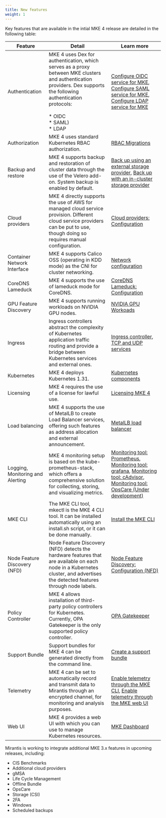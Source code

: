 ```yaml
---
title: New features
weight: 1
---
```


Key features that are available in the intial MKE 4 release are detailed in the
following table:

| Feature                           | Detail                                                                                                                                                                                                                                                                                                 | Learn more                                                                                                                                                                                                                                                                                                                                                                                                                                                                                                                       |
|-----------------------------------|--------------------------------------------------------------------------------------------------------------------------------------------------------------------------------------------------------------------------------------------------------------------------------------------------------|----------------------------------------------------------------------------------------------------------------------------------------------------------------------------------------------------------------------------------------------------------------------------------------------------------------------------------------------------------------------------------------------------------------------------------------------------------------------------------------------------------------------------------|
| Authentication                    | MKE 4 uses Dex for authentication, which serves as a proxy between  MKE clusters and authentication providers. Dex supports the following authentication protocols: <br><br> *  OIDC<br> * SAML)<br> * LDAP | [Configure OIDC service for MKE](../../../configuration/authentication/oidc/#configure-oidc-service-for-mke), [Configure SAML service for MKE](../../../configuration/authentication/saml#configure-saml-service-for-mke), [Configure LDAP service for MKE](../../../configuration/authentication/ldap/#configure-ldap-service-for-mke) |
| Authorization                     | MKE 4 uses standard Kubernetes RBAC authorization.                                                                                                                                                                                                                                                      | [RBAC Migrations](../../../migrate-from-mke-3/#rbac-migrations)                                                                                                                                                                                                                                                                                                                                                                                                                                                                  |
| Backup and restore                | MKE 4 supports backup and restoration of cluster data through the use of the Velero add-on. System backup is enabled by default.                                                                                                                                                                       | [Back up using an external storage provider](../../../configuration/backup-restore/external), [Back up with an in-cluster storage provider](../../../configuration/backup-restore/in-cluster)                                                                                                                                                                                                                                                                 |
| Cloud providers                   | MKE 4 directly supports the use of AWS for managed cloud service provision. Different cloud service providers can be put to use, though doing so requires manual configuration.                                                                                                                         | [Cloud providers: Configuration](../../../configuration/cloudproviders/#configuration)                                                                                                                                                                                                                                                                                                                                                                                                                                                                         |
| Container Network Interface | MKE 4 supports Calico OSS (operating in KDD mode) as the CNI for cluster networking.                                                                                                                                                                                                                    | [Network configuration](../../../concepts/cni/#network-configuration)                                                                                                                                                                                                                                                                                                                                                                                                                                                                             |
| CoreDNS Lameduck                  | MKE 4 supports the use of lameduck mode for CoreDNS.                                                                                                                                                                                                                                                    | [CoreDNS Lameduck: Configuration](../../../configuration/coredns-lameduck/#configuration)                                                                                                                                                                                                                                                                                                                                                                                                                                                                      |
| GPU Feature Discovery             | MKE 4 supports running workloads on NVIDIA GPU nodes.                                                                                                                                                                                                                                                   | [NVIDIA GPU Workoads](../../../configuration/nvidia-gpu)                                                                                                                                                                                                                                                                                                                                                                                                                                                                         |
| Ingress                           | Ingress controllers abstract the complexity of Kubernetes application traffic routing and provide a bridge between Kubernetes services and external ones.                                                                                                                                              | [Ingress controller](../../../configuration/ingress), [TCP and UDP services](../../../configuration/ingress/tcp-udp-services)                                                                                                                                                                                                                                                                                                                                                                                                    |
| Kubernetes                        | MKE 4 deploys Kubernetes 1.31.                                                                                                                                                                                                                                                                          | [Kubernetes components](../../../configuration/kubernetes)                                                                                                                                                                                                                                                                                                                                                                                                                                                                                                    |
| Licensing                         | MKE 4 requires the use of a license for lawful use.                                                                                                                                                                                                                                                     | [Licensing MKE 4](../../../getting-started/licensing-mke4)                                                                                                                                                                                                                                                                                                                                                                                                                                                                        |
| Load balancing                    | MKE 4 supports the use of MetalLB to create Load Balancer services, offering such features as address allocation and external announcement.                                                                                                                                                             | [MetalLB load balancer](../../../configuration/metallb)                                                                                                                                                                                                                                                                                                                                                                                                                                                                          |
| Logging, Monitoring and Alerting  | MKE 4 monitoring setup is based on the kube-prometheus-stack, which offers a comprehensive solution for collecting, storing, and visualizing metrics.                                                                                                                                                   | [Monitoring tool: Prometheus](../../../configuration/monitoring/#prometheus), [Monitoring tool: grafana](../../../configuration/monitoring/#grafana),  [Monitoring tool: cAdvisor](../../../configuration/monitoring/#cadvisor), [Monitoring tool: OpsCare (Under development)](../../../configuration/monitoring/#opscare-under-development)                                                                                                                                                                                                                                                                                                                                                                                                                                                                                                            |
| MKE CLI                           | The MKE CLI tool, mkectl is the MKE 4 CLI tool. It can be installed automatically using an install.sh script, or it can be done manually.                                                                                                                                                               | [Install the MKE CLI](../../../getting-started/install-MKE-CLI)                                                                                                                                                                                                                                                                                                                                                                                                                                                                        |
| Node Feature Discovery (NFD)      | Node Feature Discovery (NFD) detects the hardware features that are available on each node in a Kubernetes cluster, and advertises the detected features through node labels.                                                                                                                          | [Node Feature Discovery: Configuration (NFD)](../../../configuration/node-feature-discovery/#configuration)                                                                                                                                                                                                                                                                                                                                                                                                                                                    |
| Policy Controller                 | MKE 4 allows installation of third-party policy controllers for Kubernetes. Currently, OPA Gatekeeper is the only supported policy controller.                                                                                                                                                          | [OPA Gatekeeper](../../../configuration/policycontroller/opagatekeeper)                                                                                                                                                                                                                                                                                                                                                                                            |
| Support Bundle                    | Support bundles for MKE 4 can be generated directly from the command line.                                                                                                                                                                                                                              | [Create a support bundle](../../../configuration/support-bundle#create-a-support-bundle)                                                                                                                                                                                                                                                                                                                                                                                                                                                                          |
| Telemetry                         | MKE 4 can be set to automatically record and transmit data to Mirantis through an encrypted channel, for monitoring and analysis purposes.                                                                                                                                                              | [Enable telemetry through the MKE CLI](../../../configuration/telemetry/#enable-telemetry-through-the-mke-cli),   [Enable telemetry through the MKE web UI](../../../configuration/telemetry/#enable-telemetry-through-the-mke-web-ui)                                                                                                                                                                                                                                                                                                                                                                                                                                                                                  |
| Web UI                            | MKE 4 provides a web UI with which you can use to manage Kubernetes resources.                                                                                                                                                                                                                         | [MKE Dashboard](../../../configuration/dashboard)                                                                                                                                                                                                                                                                                                                                                                                                                                                                                |

Mirantis is working to integrate additional MKE 3.x features in upcoming
releases, including:

* CIS Benchmarks
* Additional cloud providers
* gMSA
* Life Cycle Management
* Offline Bundle
* OpsCare
* Storage (CSI)
* 2FA
* Windows
* Scheduled backups